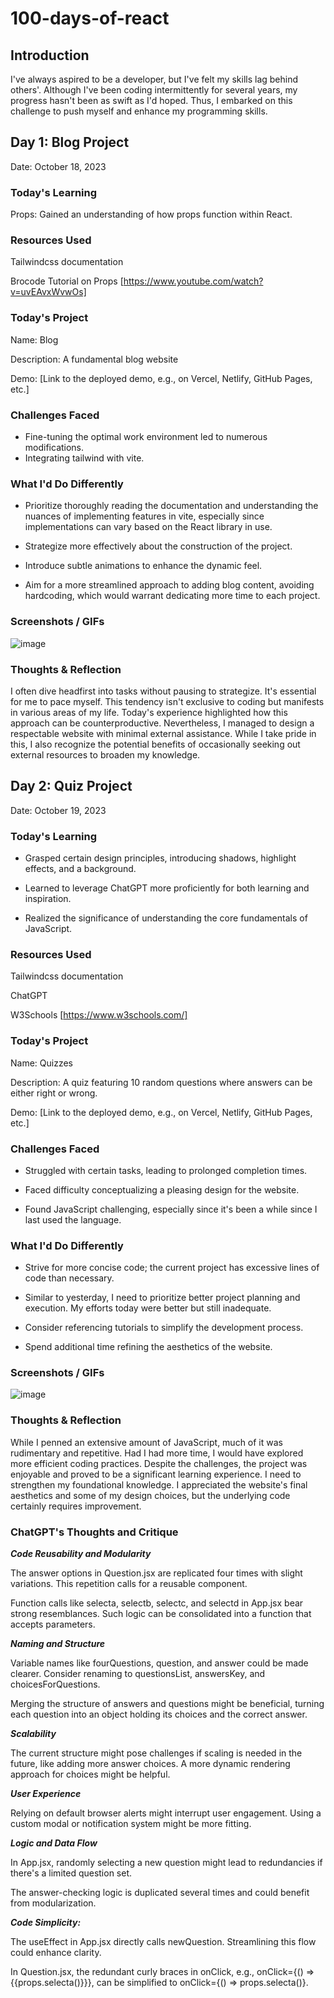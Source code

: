 # 100-days-of-react

## Introduction

I've always aspired to be a developer, but I've felt my skills lag behind others'. Although I've been coding intermittently for several years, my progress hasn't been as swift as I'd hoped. Thus, I embarked on this challenge to push myself and enhance my programming skills.

## Day 1: Blog Project
Date: October 18, 2023

### Today's Learning

Props: Gained an understanding of how props function within React.

### Resources Used

Tailwindcss documentation

Brocode Tutorial on Props [https://www.youtube.com/watch?v=uvEAvxWvwOs]

### Today's Project

Name: Blog

Description: A fundamental blog website

Demo: [Link to the deployed demo, e.g., on Vercel, Netlify, GitHub Pages, etc.]

### Challenges Faced

- Fine-tuning the optimal work environment led to numerous modifications.
- Integrating tailwind with vite.

### What I'd Do Differently

- Prioritize thoroughly reading the documentation and understanding the nuances of implementing features in vite, especially since implementations can vary based on the React library in use.
  
- Strategize more effectively about the construction of the project.
  
- Introduce subtle animations to enhance the dynamic feel.
  
- Aim for a more streamlined approach to adding blog content, avoiding hardcoding, which would warrant dedicating more time to each project.

### Screenshots / GIFs
![image](https://github.com/ZodiDev/100-days-of-react/assets/102633756/62f4e37a-81b7-47bf-96a6-08d205031e05)

### Thoughts & Reflection

I often dive headfirst into tasks without pausing to strategize. It's essential for me to pace myself. This tendency isn't exclusive to coding but manifests in various areas of my life. Today's experience highlighted how this approach can be counterproductive. Nevertheless, I managed to design a respectable website with minimal external assistance. While I take pride in this, I also recognize the potential benefits of occasionally seeking out external resources to broaden my knowledge.


## Day 2: Quiz Project
Date: October 19, 2023

### Today's Learning

- Grasped certain design principles, introducing shadows, highlight effects, and a background.
  
- Learned to leverage ChatGPT more proficiently for both learning and inspiration.
  
- Realized the significance of understanding the core fundamentals of JavaScript.

### Resources Used

Tailwindcss documentation

ChatGPT

W3Schools [https://www.w3schools.com/]

### Today's Project

Name: Quizzes

Description: A quiz featuring 10 random questions where answers can be either right or wrong.

Demo: [Link to the deployed demo, e.g., on Vercel, Netlify, GitHub Pages, etc.]

### Challenges Faced

- Struggled with certain tasks, leading to prolonged completion times.
  
- Faced difficulty conceptualizing a pleasing design for the website.
  
- Found JavaScript challenging, especially since it's been a while since I last used the language.

### What I'd Do Differently

- Strive for more concise code; the current project has excessive lines of code than necessary.
  
- Similar to yesterday, I need to prioritize better project planning and execution. My efforts today were better but still inadequate.
  
- Consider referencing tutorials to simplify the development process.
  
- Spend additional time refining the aesthetics of the website.

### Screenshots / GIFs
![image](https://github.com/ZodiDev/100-days-of-react/assets/102633756/a2bdaa44-0371-4fcb-b350-9488146dfb1b)

### Thoughts & Reflection

While I penned an extensive amount of JavaScript, much of it was rudimentary and repetitive. Had I had more time, I would have explored more efficient coding practices. Despite the challenges, the project was enjoyable and proved to be a significant learning experience. I need to strengthen my foundational knowledge. I appreciated the website's final aesthetics and some of my design choices, but the underlying code certainly requires improvement.

### ChatGPT's Thoughts and Critique

***Code Reusability and Modularity***

The answer options in Question.jsx are replicated four times with slight variations. This repetition calls for a reusable component.

Function calls like selecta, selectb, selectc, and selectd in App.jsx bear strong resemblances. Such logic can be consolidated into a function that accepts parameters.

***Naming and Structure***

Variable names like fourQuestions, question, and answer could be made clearer. Consider renaming to questionsList, answersKey, and choicesForQuestions.

Merging the structure of answers and questions might be beneficial, turning each question into an object holding its choices and the correct answer.

***Scalability***

The current structure might pose challenges if scaling is needed in the future, like adding more answer choices. A more dynamic rendering approach for choices might be helpful.

***User Experience***

Relying on default browser alerts might interrupt user engagement. Using a custom modal or notification system might be more fitting.

***Logic and Data Flow***

In App.jsx, randomly selecting a new question might lead to redundancies if there's a limited question set.

The answer-checking logic is duplicated several times and could benefit from modularization.

***Code Simplicity:***

The useEffect in App.jsx directly calls newQuestion. Streamlining this flow could enhance clarity.

In Question.jsx, the redundant curly braces in onClick, e.g., onClick={() => {{props.selecta()}}}, can be simplified to onClick={() => props.selecta()}.
